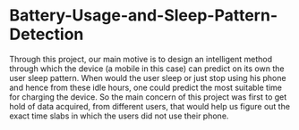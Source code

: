 # Battery-Usage-and-Sleep-Pattern-Detection
Through this project, our main motive is to design an intelligent method through which the device (a mobile in this case) can predict on its own the user sleep pattern. When would the user sleep or just stop using his phone and hence from these idle hours, one could predict the most suitable time for charging the device. So the main concern of this project was first to get hold of data acquired, from different users, that would help us figure out the exact time slabs in which the users did not use their phone. 
